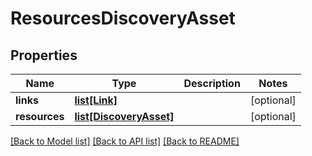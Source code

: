 # ResourcesDiscoveryAsset

## Properties
Name | Type | Description | Notes
------------ | ------------- | ------------- | -------------
**links** | [**list[Link]**](Link.md) |  | [optional] 
**resources** | [**list[DiscoveryAsset]**](DiscoveryAsset.md) |  | [optional] 

[[Back to Model list]](../README.md#documentation-for-models) [[Back to API list]](../README.md#documentation-for-api-endpoints) [[Back to README]](../README.md)


